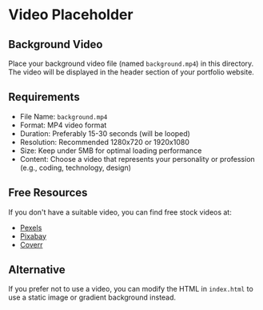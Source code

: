 # Video Placeholder

## Background Video

Place your background video file (named `background.mp4`) in this directory. The video will be displayed in the header section of your portfolio website.

## Requirements

- File Name: `background.mp4`
- Format: MP4 video format
- Duration: Preferably 15-30 seconds (will be looped)
- Resolution: Recommended 1280x720 or 1920x1080
- Size: Keep under 5MB for optimal loading performance
- Content: Choose a video that represents your personality or profession (e.g., coding, technology, design)

## Free Resources

If you don't have a suitable video, you can find free stock videos at:
- [Pexels](https://www.pexels.com/videos/)
- [Pixabay](https://pixabay.com/videos/)
- [Coverr](https://coverr.co/)

## Alternative

If you prefer not to use a video, you can modify the HTML in `index.html` to use a static image or gradient background instead. 